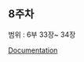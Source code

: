 ## 8주차

범위 : 6부 33장~ 34장

[Documentation](https://gigantic-lobster-aeb.notion.site/2-5ee4a29330994449a2c321e2524bb640)
